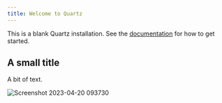```yaml
---
title: Welcome to Quartz
---
```


This is a blank Quartz installation.
See the [documentation](https://quartz.jzhao.xyz) for how to get started.

## A small title

A bit of text.

![Screenshot 2023-04-20 093730](https://github.com/cittadhammo/quartz/assets/82962905/0105be40-5875-4bba-85c4-df4946e6d30c)
